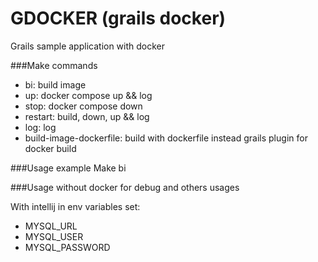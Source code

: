 # GDOCKER (grails docker)
Grails sample application with docker

###Make commands

- bi: build image
- up: docker compose up && log
- stop: docker compose down
- restart: build, down, up && log
- log: log
- build-image-dockerfile: build with dockerfile instead grails plugin for docker build

###Usage example
Make bi

###Usage without docker for debug and others usages

With intellij in env variables set:
- MYSQL_URL
- MYSQL_USER
- MYSQL_PASSWORD